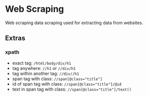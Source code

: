 # Web Scraping

Web scraping data scraping used for extracting data from websites.

## Extras

### xpath

- exact tag: `/html/body/div/h1`
- tag anywhere: `//h1` or `//div/h1`
- tag within another tag: `//div//h1`
- span tag with class: `//span[@class="title"]`
- id of span tag with class: `//span[@class="title"]/@id`
- text in span tag with class: `//span[@class="title"]/text()`